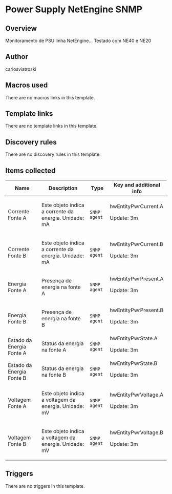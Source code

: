 # Power Supply NetEngine SNMP

## Overview

Monitoramento de PSU linha NetEngine... Testado com NE40 e NE20



## Author

carlosviatroski

## Macros used

There are no macros links in this template.

## Template links

There are no template links in this template.

## Discovery rules

There are no discovery rules in this template.

## Items collected

|Name|Description|Type|Key and additional info|
|----|-----------|----|----|
|Corrente Fonte A|<p>Este objeto indica a corrente da energia. Unidade: mA</p>|`SNMP agent`|hwEntityPwrCurrent.A<p>Update: 3m</p>|
|Corrente Fonte B|<p>Este objeto indica a corrente da energia. Unidade: mA</p>|`SNMP agent`|hwEntityPwrCurrent.B<p>Update: 3m</p>|
|Energia Fonte A|<p>Presença de energia na fonte A</p>|`SNMP agent`|hwEntityPwrPresent.A<p>Update: 3m</p>|
|Energia Fonte B|<p>Presença de energia na fonte B</p>|`SNMP agent`|hwEntityPwrPresent.B<p>Update: 3m</p>|
|Estado da Energia Fonte A|<p>Status da energia na fonte A</p>|`SNMP agent`|hwEntityPwrState.A<p>Update: 3m</p>|
|Estado da Energia Fonte B|<p>Status da energia na fonte B</p>|`SNMP agent`|hwEntityPwrState.B<p>Update: 3m</p>|
|Voltagem Fonte A|<p>Este objeto indica a voltagem da energia. Unidade: mV</p>|`SNMP agent`|hwEntityPwrVoltage.A<p>Update: 3m</p>|
|Voltagem Fonte B|<p>Este objeto indica a voltagem da energia. Unidade: mV</p>|`SNMP agent`|hwEntityPwrVoltage.B<p>Update: 3m</p>|
## Triggers

There are no triggers in this template.

